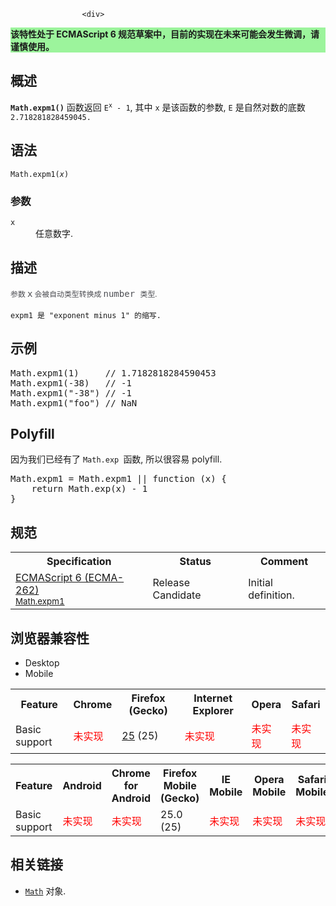 
                
                  
                    <div>
 <section class="Quick_links" id="Quick_Links"><!-- --></section> <div class="overheadIndicator" style="background: #9CF49C;"> 
    <p><strong>&#x8BE5;&#x7279;&#x6027;&#x5904;&#x4E8E; ECMAScript 6 &#x89C4;&#x8303;&#x8349;&#x6848;&#x4E2D;&#xFF0C;&#x76EE;&#x524D;&#x7684;&#x5B9E;&#x73B0;&#x5728;&#x672A;&#x6765;&#x53EF;&#x80FD;&#x4F1A;&#x53D1;&#x751F;&#x5FAE;&#x8C03;&#xFF0C;&#x8BF7;&#x8C28;&#x614E;&#x4F7F;&#x7528;&#x3002;</strong></p> 
</div></div>
<h2 id="Summary" name="Summary">&#x6982;&#x8FF0;</h2>
<p><code><strong>Math.expm1()</strong></code>&#xA0;&#x51FD;&#x6570;&#x8FD4;&#x56DE;&#xA0;<code>E<sup>x</sup> - 1</code>, &#x5176;&#x4E2D;&#xA0;<code>x</code>&#xA0;&#x662F;&#x8BE5;&#x51FD;&#x6570;&#x7684;&#x53C2;&#x6570;, <code>E</code>&#xA0;&#x662F;&#x81EA;&#x7136;&#x5BF9;&#x6570;&#x7684;&#x5E95;&#x6570; <code>2.718281828459045.</code></p>
<h2 id="Syntax" name="Syntax">&#x8BED;&#x6CD5;</h2>
<pre class="syntaxbox"><code>Math.expm1(<em>x</em>)</code></pre>
<h3 id="Parameters" name="Parameters">&#x53C2;&#x6570;</h3>
<dl>
 <dt>
  <code>x</code></dt>
 <dd>
  &#x4EFB;&#x610F;&#x6570;&#x5B57;.</dd>
</dl>
<h2 id="Description" name="Description">&#x63CF;&#x8FF0;</h2>
<p><code><span style="color: rgb(77, 78, 83); font-family: &apos;Open Sans&apos;, sans-serif; line-height: 21px;">&#x53C2;&#x6570;&#xA0;</span><code style="font-size: 14px; line-height: inherit; margin: 0px; padding: 0px; border: 0px; color: rgb(77, 78, 83);">x</code><span style="color: rgb(77, 78, 83); font-family: &apos;Open Sans&apos;, sans-serif; line-height: 21px;">&#xA0;&#x4F1A;&#x88AB;&#x81EA;&#x52A8;&#x7C7B;&#x578B;&#x8F6C;&#x6362;&#x6210;&#xA0;</span><code style="font-size: 14px; line-height: inherit; margin: 0px; padding: 0px; border: 0px; color: rgb(77, 78, 83);">number&#xA0;</code><span style="color: rgb(77, 78, 83); font-family: &apos;Open Sans&apos;, sans-serif; line-height: 21px;">&#x7C7B;&#x578B;.</span></code></p>
<p><code>expm1 &#x662F; &quot;exponent minus 1&quot; &#x7684;&#x7F29;&#x5199;.</code></p>
<h2 id="Examples" name="Examples">&#x793A;&#x4F8B;</h2>
<pre class="brush:js">Math.expm1(1)     // 1.7182818284590453
Math.expm1(-38)   // -1
Math.expm1(&quot;-38&quot;) // -1
Math.expm1(&quot;foo&quot;) // NaN
</pre>
<h2 id="Polyfill">Polyfill</h2>
<p>&#x56E0;&#x4E3A;&#x6211;&#x4EEC;&#x5DF2;&#x7ECF;&#x6709;&#x4E86; <code>Math.exp </code>&#x51FD;&#x6570;, &#x6240;&#x4EE5;&#x5F88;&#x5BB9;&#x6613; polyfill.</p>
<pre class="brush: js">Math.expm1 = Math.expm1 || function (x) {
    return Math.exp(x) - 1
}
</pre>
<h2 id=".E8.A7.84.E8.8C.83">&#x89C4;&#x8303;</h2>
<table class="standard-table">
 <tbody>
  <tr>
   <th scope="col">Specification</th>
   <th scope="col">Status</th>
   <th scope="col">Comment</th>
  </tr>
  <tr>
   <td><a class="external" href="http://people.mozilla.org/~jorendorff/es6-draft.html#sec-math.expm1" hreflang="en" lang="en">ECMAScript 6 (ECMA-262)<br><small lang="zh-CN">Math.expm1</small></a></td>
   <td><span class="spec-RC">Release Candidate</span></td>
   <td>Initial definition.</td>
  </tr>
 </tbody>
</table>
<h2 id=".E6.B5.8F.E8.A7.88.E5.99.A8.E5.85.BC.E5.AE.B9.E6.80.A7">&#x6D4F;&#x89C8;&#x5668;&#x517C;&#x5BB9;&#x6027;</h2>
<p></p><div class="htab"> 
    <a id="AutoCompatibilityTable" name="AutoCompatibilityTable"></a> 
    <ul> 
        <li class="selected"><a>Desktop</a></li> 
        <li><a>Mobile</a></li> 
    </ul> 
</div><p></p>
<div id="compat-desktop">
 <table class="compat-table">
  <tbody>
   <tr>
    <th>Feature</th>
    <th>Chrome</th>
    <th>Firefox (Gecko)</th>
    <th>Internet Explorer</th>
    <th>Opera</th>
    <th>Safari</th>
   </tr>
   <tr>
    <td>Basic support</td>
    <td><span style="color: #f00;">&#x672A;&#x5B9E;&#x73B0;</span></td>
    <td><a href="/en-US/Firefox/Releases/25" title="Released on 2013-10-29.">25</a> (25)</td>
    <td><span style="color: #f00;">&#x672A;&#x5B9E;&#x73B0;</span></td>
    <td><span style="color: #f00;">&#x672A;&#x5B9E;&#x73B0;</span></td>
    <td><span style="color: #f00;">&#x672A;&#x5B9E;&#x73B0;</span></td>
   </tr>
  </tbody>
 </table>
</div>
<div id="compat-mobile">
 <table class="compat-table">
  <tbody>
   <tr>
    <th>Feature</th>
    <th>Android</th>
    <th>Chrome for Android</th>
    <th>Firefox Mobile (Gecko)</th>
    <th>IE Mobile</th>
    <th>Opera Mobile</th>
    <th>Safari Mobile</th>
   </tr>
   <tr>
    <td>Basic support</td>
    <td><span style="color: #f00;">&#x672A;&#x5B9E;&#x73B0;</span></td>
    <td><span style="color: #f00;">&#x672A;&#x5B9E;&#x73B0;</span></td>
    <td>25.0 (25)</td>
    <td><span style="color: #f00;">&#x672A;&#x5B9E;&#x73B0;</span></td>
    <td><span style="color: #f00;">&#x672A;&#x5B9E;&#x73B0;</span></td>
    <td><span style="color: #f00;">&#x672A;&#x5B9E;&#x73B0;</span></td>
   </tr>
  </tbody>
 </table>
</div>
<h2 id="See_also" name="See_also">&#x76F8;&#x5173;&#x94FE;&#x63A5;</h2>
<ul>
 <li><a href="/zh-CN/docs/Web/JavaScript/Reference/Global_Objects/Math" title="Math&#xA0;&#x4E3A;&#x65B9;&#x4FBF;&#x6570;&#x5B66;&#x8BA1;&#x7B97;&#x6240;&#x9700;&#x7684;&#x5E38;&#x91CF;&#x548C;&#x51FD;&#x6570;&#x63D0;&#x4F9B;&#x4E86;&#x5C5E;&#x6027;&#x548C;&#x65B9;&#x6CD5;.&#x8BE5;&#x5185;&#x7F6E;&#x5BF9;&#x8C61;&#x4E0D;&#x662F;&#x51FD;&#x6570;&#x5BF9;&#x8C61;."><code>Math</code></a> &#x5BF9;&#x8C61;.</li>
</ul>
                  
                
              